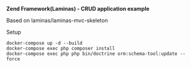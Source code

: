 **Zend Framework(Laminas) - CRUD application example**

Based on laminas/laminas-mvc-skeleton

Setup 
```
docker-compose up -d --build
docker-compose exec php composer install
docker-compose exec php php bin/doctrine orm:schema-tool:update --force
```

